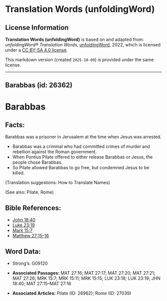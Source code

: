 # Translation Words (unfoldingWord)

## License Information

**Translation Words (unfoldingWord)** is based on and adapted from: _unfoldingWord® Translation Words_, [unfoldingWord](https://unfoldingword.org/utw), 2022, which is licensed under a [CC BY-SA 4.0 license](https://creativecommons.org/licenses/by-sa/4.0/legalcode.en).

This markdown version (created `2025-10-09`) is provided under the same license.



--------------------------------

## Barabbas (id: 26362)

Barabbas
========

Facts:
------

Barabbas was a prisoner in Jerusalem at the time when Jesus was arrested.

* Barabbas was a criminal who had committed crimes of murder and rebellion against the Roman government.
* When Pontius Pilate offered to either release Barabbas or Jesus, the people chose Barabbas.
* So Pilate allowed Barabbas to go free, but condemned Jesus to be killed.

(Translation suggestions: How to Translate Names)

(See also: Pilate, Rome)

Bible References:
-----------------

* [John 18:40](https://ref.ly/John18:40)
* [Luke 23:19](https://ref.ly/Luke23:19)
* [Mark 15:7](https://ref.ly/Mark15:7)
* [Matthew 27:15–16](https://ref.ly/Matt27:15-Matt27:16)

Word Data:
----------

* Strong’s: G09120

* **Associated Passages:** MAT 27:16; MAT 27:17; MAT 27:20; MAT 27:21; MAT 27:26; MRK 15:7; MRK 15:11; MRK 15:15; LUK 23:18; LUK 23:19; JHN 18:40; MAT 27:15–MAT 27:16
* **Associated Articles:** Pilate (ID: 26962); Rome (ID: 27039)

